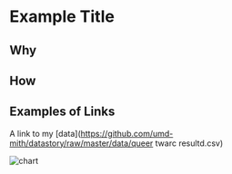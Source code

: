 # Example Title

## Why

## How

## Examples of Links

A link to my [data](https://github.com/umd-mith/datastory/raw/master/data/queer twarc resultd.csv)

![chart](https://github.com/umd-mith/datastory/raw/master/images/chart.png)

